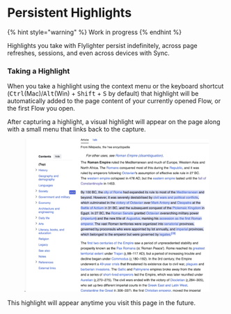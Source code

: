 # Persistent Highlights

{% hint style="warning" %}
Work in progress
{% endhint %}

Highlights you take with Flylighter persist indefinitely, across page refreshes, sessions, and even across devices with Sync.&#x20;

### Taking a Highlight

When you take a highlight using the context menu or the keyboard shortcut \
(<kbd>Ctrl</kbd>(Mac)/<kbd>Alt</kbd>(Win) + <kbd>Shift</kbd> + <kbd>S</kbd> by default) that highlight will be automatically added to the page content of your currently opened Flow, or the first Flow you open.

After capturing a highlight, a visual highlight will appear on the page along with a small menu that links back to the capture.

<figure><img src="../.gitbook/assets/CleanShot 2025-01-26 at 13.27.20.png" alt=""><figcaption></figcaption></figure>

This highlight will appear anytime you visit this page in the future.
